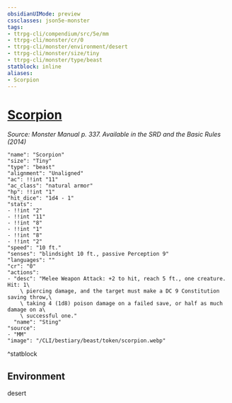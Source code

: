 ```yaml
---
obsidianUIMode: preview
cssclasses: json5e-monster
tags:
- ttrpg-cli/compendium/src/5e/mm
- ttrpg-cli/monster/cr/0
- ttrpg-cli/monster/environment/desert
- ttrpg-cli/monster/size/tiny
- ttrpg-cli/monster/type/beast
statblock: inline
aliases:
- Scorpion
---
```

# [Scorpion](CLI/bestiary/beast/scorpion.md)
*Source: Monster Manual p. 337. Available in the <span title='Systems Reference Document (5.1)'>SRD</span> and the Basic Rules (2014)*  

```statblock
"name": "Scorpion"
"size": "Tiny"
"type": "beast"
"alignment": "Unaligned"
"ac": !!int "11"
"ac_class": "natural armor"
"hp": !!int "1"
"hit_dice": "1d4 - 1"
"stats":
- !!int "2"
- !!int "11"
- !!int "8"
- !!int "1"
- !!int "8"
- !!int "2"
"speed": "10 ft."
"senses": "blindsight 10 ft., passive Perception 9"
"languages": ""
"cr": "0"
"actions":
- "desc": "Melee Weapon Attack: +2 to hit, reach 5 ft., one creature. Hit: 1\
    \ piercing damage, and the target must make a DC 9 Constitution saving throw,\
    \ taking 4 (1d8) poison damage on a failed save, or half as much damage on a\
    \ successful one."
  "name": "Sting"
"source":
- "MM"
"image": "/CLI/bestiary/beast/token/scorpion.webp"
```
^statblock

## Environment

desert